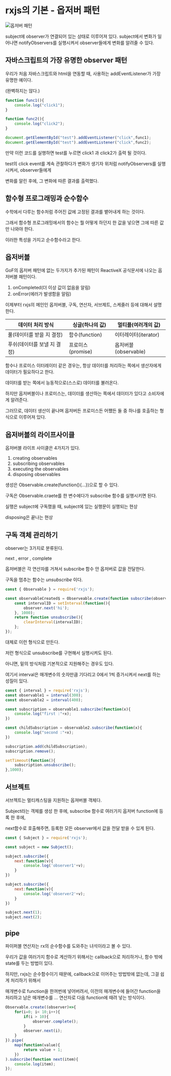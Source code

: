 # rxjs의 기본 - 옵저버 패턴

![옵저버 패턴](https://upload.wikimedia.org/wikipedia/commons/thumb/8/8d/Observer.svg/854px-Observer.svg.png)

subject에 observer가 연결되어 있는 상태로 이루어져 있다. subject에서 변화가 일어나면 notifyObservers를 실행시켜서 observer들에게 변화를 알려줄 수 있다.



## 자바스크립트의 가장 유명한 observer 패턴

우리가 처음 자바스크립트와 html을 연동할 때, 사용하는 addEventListener가 가장 유명한 예이다.

(완벽하지는 않다.)

``` javascript
function func1(){
	console.log("click1");
}

function func2(){
    console.log("click2");
}

document.getElementById("test").addEventListener("click",func1);
document.getElementById("test").addEventListener("click",func2);
```

만약 이런 코드를 실행하면 test를 누르면 click1 과 click2가 출력 될 것이다.

test의 click event를 계속 관찰하다가 변화가 생기자 위처럼 notifyObservers를 실행시켜서, observer들에게 

변화를 알린 후에, 그 변화에 따른 결과를 출력했다. 



## 함수형 프로그래밍과 순수함수

수학에서 다루는 함수처럼 주어진 값에 고정된 결과를 뱉어내게 하는 것이다.

그래서 함수형 프로그래밍에서의 함수는 뭘 어떻게 하던지 한 값을 넣으면 그에 따른 값만 나와야 한다.  

이러한 특성을 가지고 순수함수라고 한다.  



## 옵저버블 

GoF의 옵저버 패턴에 없는 두가지가 추가된 패턴이 ReactiveX 공식문서에 나오는 옵저버블 패턴이다.

1. onCompleted(더 이상 값이 없음을 알림)
2. onError(에러가 발생함을 알림)

이제부터  rxjs의 메인인 옵저버블, 구독, 연산자, 서브제트, 스케줄러 등에 대해서 설명한다.



| 데이터 처리 방식            | 싱글(하나의 값)   | 멀티플(여러개의 값)  |
| --------------------------- | ----------------- | -------------------- |
| 풀(데이터를 받을 지 결정)   | 함수(function)    | 이터레이터(iterator) |
| 푸쉬(데이터를 보낼 지 결정) | 프로미스(promise) | 옵저버블(observable) |

함수나 프로미스 이터레이터 같은 경우는, 항상 데이터를 처리하는 쪽에서 생산자에게 데이터가 필요하다고 한다.

데이터를 받는 쪽에서 능동적으로(스스로) 데이터를 불러온다.

하지만 옵저버블이나 프로미스는, 데이터를 생산하는 쪽에서 데이터가 있다고 소비자에게 알려준다.

그러므로,  데이터 생산이 끝나며 옵저버든 프로미스든 어쨌든 둘 중 하나를 호출하는 형식으로 이루어져 있다.

## 옵저버블의 라이프사이클

옵저버블 라이프 사이클은 4가지가 있다.

1. creating observables
2. subscribing observables
3. executing the observables
4. disposing observables

생성은 Observable.create(function(){...})으로 할 수 있다.

구독은 Observable.craete를 한 변수에다가 subscribe 함수를 실행시키면 된다.

실행은 subject에 구독했을 때, subject에 있는 실행문이 실행되는 현상

disposing은 끝나는 현상



## 구독 객체 관리하기

observer는 3가지로 분류된다.

 next , error , complete

옵저버블은 각 연산자를 거쳐서 subscribe 함수 안 옵저버로 값을 전달한다.

구독을 멈추는 함수는 *unsubscribe* 이다.

```javascript
const { Observable } = require('rxjs');

const observableCreated$ = Observeable.create(function subscribe(observer){
    const intervalID = setInterval(function(){
        observer.next('hi');
    }, 1000);
    return function unsubscribe(){
        clearInterval(intervalID);
    };
});
```

대체로 이런 형식으로 만든다. 

저런 형식으로 unsubscribe를 구현해서 실행시켜도 된다.

아니면, 밑의 방식처럼 기본적으로 지원해주는 경우도 있다.

여기서 interval은 매개변수의 숫자만큼 기다리고 0에서 1씩 증가시켜서 next를 하는 성질이 있다.

```javascript
const { interval } = require('rxjs');
const observable1 = interval(300);
const observable2 = interval(400);

const subscription = observable1.subscribe(function(x){
    console.log("first :"+x);
})

const childSubscription = observable2.subscribe(function(x){
    console.log("second :"+x);
})

subscription.add(childSubscription);
subscription.remove();

setTimeout(function(){
    subscription.unsubscribe();
},1000);
```



## 서브젝트

서브젝트는 멀티캐스팅을 지원하는 옵져버블 객체다.

Subject라는 객체를 생성 한 후에, subscribe 함수로 여러가지 옵저버 function에 등록 한 후에, 

next함수로 호출해주면, 등록한 모든 observer에서 값을 전달 받을 수 있게 된다.

```javascript
const { Subject } = require('rxjs');

const subject = new Subject();

subject.subscribe({
    next:function(v){
        console.log('observer1'+v);
    }
})

subject.subscribe({
    next:function(v){
        console.log('observer2'+v);
    }
})

subject.next(1);
subject.next(2);
```

## pipe

파이퍼블 연산자는 rx의 순수함수를 도와주는 녀석이라고 볼 수 있다.

우리가 값을 여러가지 함수로 계산하기 위해서는 callback으로 처리하거나, 함수 밖에 state를 두는 방법이 있다.

하지만, rxjs는 순수함수이기 때문에, callback으로 이어주는 방법밖에 없는데, 그걸 쉽게 처리하기 위해서

매개변수로 function을 한꺼번에 넣어버려서, 이전의 매개변수에 들어간  function을 처리하고 남은 매개변수를 ... 연산자로 다음 function에 때려 넣는 방식이다.

```javascript
Observable.create((observer)=>{
    for(i=0; i< 10;i++){
        if(i > 10){
            observer.complete();
        }
        observer.next(i);
    }
}).pipe(
    map(function(value){
        return value + 1;
    })
).subscribe(function next(item){
    console.log(item);
});
```

